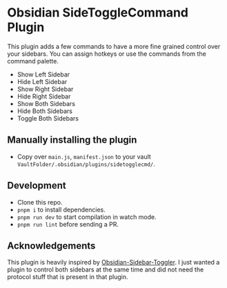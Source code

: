 # Obsidian SideToggleCommand Plugin
This plugin adds a few commands to have a more fine grained control over your sidebars.
You can assign hotkeys or use the commands from the command palette.

- Show Left Sidebar
- Hide Left Sidebar
- Show Right Sidebar
- Hide Right Sidebar
- Show Both Sidebars
- Hide Both Sidebars
- Toggle Both Sidebars

## Manually installing the plugin

- Copy over `main.js`, `manifest.json` to your vault `VaultFolder/.obsidian/plugins/sidetogglecmd/`.

## Development

- Clone this repo.
- `pnpm i` to install dependencies.
- `pnpm run dev` to start compilation in watch mode.
- `pnpm run lint` before sending a PR.

## Acknowledgements

This plugin is heavily inspired by [Obsidian-Sidebar-Toggler](https://github.com/chrisgrieser/obsidian-sidebar-toggler).
I just wanted a plugin to control both sidebars at the same time and did not need the protocol stuff that is present in that plugin.
